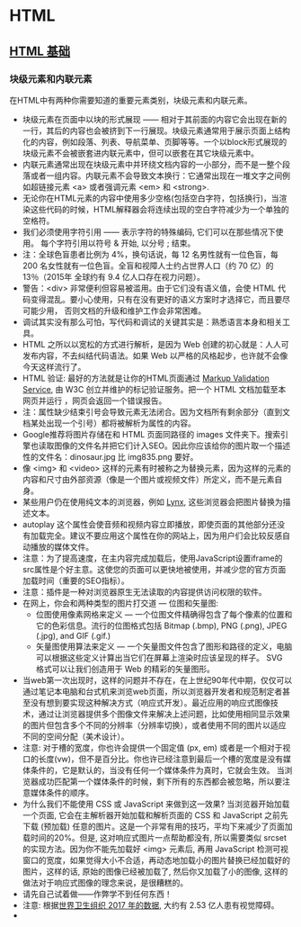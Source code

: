 # HTML

## [HTML 基础](https://developer.mozilla.org/zh-CN/docs/Learn/HTML/Introduction_to_HTML/Getting_started)

### 块级元素和内联元素

在HTML中有两种你需要知道的重要元素类别，块级元素和内联元素。

* 块级元素在页面中以块的形式展现 —— 相对于其前面的内容它会出现在新的一行，其后的内容也会被挤到下一行展现。块级元素通常用于展示页面上结构化的内容，例如段落、列表、导航菜单、页脚等等。一个以block形式展现的块级元素不会被嵌套进内联元素中，但可以嵌套在其它块级元素中。
* 内联元素通常出现在块级元素中并环绕文档内容的一小部分，而不是一整个段落或者一组内容。内联元素不会导致文本换行：它通常出现在一堆文字之间例如超链接元素 \<a> 或者强调元素 \<em> 和 \<strong>.
* 无论你在HTML元素的内容中使用多少空格(包括空白字符，包括换行)，当渲染这些代码的时候，HTML解释器会将连续出现的空白字符减少为一个单独的空格符。
* 我们必须使用字符引用 —— 表示字符的特殊编码, 它们可以在那些情况下使用。 每个字符引用以符号 & 开始, 以分号 ; 结束。
* 注：全球色盲患者比例为 4%，换句话说，每 12 名男性就有一位色盲，每 200 名女性就有一位色盲。全盲和视障人士约占世界人口（约 70 亿）的 13％（2015年 全球约有 9.4 亿人口存在视力问题）。
* 警告：\<div\> 非常便利但容易被滥用。由于它们没有语义值，会使 HTML 代码变得混乱。要小心使用，只有在没有更好的语义方案时才选择它，而且要尽可能少用， 否则文档的升级和维护工作会非常困难。
* 调试其实没有那么可怕，写代码和调试的关键其实是：熟悉语言本身和相关工具。
* HTML 之所以以宽松的方式进行解析，是因为 Web 创建的初心就是：人人可发布内容，不去纠结代码语法。如果 Web 以严格的风格起步，也许就不会像今天这样流行了。
* HTML 验证: 最好的方法就是让你的HTML页面通过 [Markup Validation Service](https://validator.w3.org/), 由 W3C 创立并维护的标记验证服务。把一个 HTML 文档加载至本网页并运行 ，网页会返回一个错误报告。
* 注：属性缺少结束引号会导致元素无法闭合。因为文档所有剩余部分（直到文档某处出现一个引号）都将被解析为属性的内容。
* Google推荐将图片存储在和 HTML 页面同路径的 images 文件夹下。搜索引擎也读取图像的文件名并把它们计入SEO。因此你应该给你的图片取一个描述性的文件名：dinosaur.jpg 比 img835.png 要好。
* 像 \<img\> 和 \<video\> 这样的元素有时被称之为替换元素，因为这样的元素的内容和尺寸由外部资源（像是一个图片或视频文件）所定义，而不是元素自身。
* 某些用户仍在使用纯文本的浏览器，例如 [Lynx](https://en.wikipedia.org/wiki/Lynx_%28web_browser%29), 这些浏览器会把图片替换为描述文本。
* autoplay 这个属性会使音频和视频内容立即播放，即使页面的其他部分还没有加载完全。建议不要应用这个属性在你的网站上，因为用户们会比较反感自动播放的媒体文件。
* 注意：为了提高速度，在主内容完成加载后，使用JavaScript设置iframe的src属性是个好主意。这使您的页面可以更快地被使用，并减少您的官方页面加载时间（重要的SEO指标）。
* 注意：插件是一种对浏览器原生无法读取的内容提供访问权限的软件。
* 在网上，你会和两种类型的图片打交道 — 位图和矢量图:
  * 位图使用像素网格来定义 — 一个位图文件精确得包含了每个像素的位置和它的色彩信息。流行的位图格式包括 Bitmap (.bmp), PNG (.png), JPEG (.jpg), and GIF (.gif.)
  * 矢量图使用算法来定义 — 一个矢量图文件包含了图形和路径的定义，电脑可以根据这些定义计算出当它们在屏幕上渲染时应该呈现的样子。 SVG 格式可以让我们创造用于 Web 的精彩的矢量图形。
* 当web第一次出现时，这样的问题并不存在，在上世纪90年代中期，仅仅可以通过笔记本电脑和台式机来浏览web页面，所以浏览器开发者和规范制定者甚至没有想到要实现这种解决方式（响应式开发）。最近应用的响应式图像技术，通过让浏览器提供多个图像文件来解决上述问题，比如使用相同显示效果的图片但包含多个不同的分辨率（分辨率切换），或者使用不同的图片以适应不同的空间分配（美术设计）。
* 注意: 对于槽的宽度，你也许会提供一个固定值 (px, em) 或者是一个相对于视口的长度(vw)，但不是百分比。你也许已经注意到最后一个槽的宽度是没有媒体条件的，它是默认的，当没有任何一个媒体条件为真时，它就会生效。 当浏览器成功匹配第一个媒体条件的时候，剩下所有的东西都会被忽略，所以要注意媒体条件的顺序。
* 为什么我们不能使用 CSS 或 JavaScript 来做到这一效果?  当浏览器开始加载一个页面, 它会在主解析器开始加载和解析页面的 CSS 和 JavaScript 之前先下载 (预加载) 任意的图片。这是一个非常有用的技巧，平均下来减少了页面加载时间的20%。但是, 这对响应式图片一点帮助都没有, 所以需要类似 srcset的实现方法。因为你不能先加载好 \<img\> 元素后, 再用 JavaScript 检测可视窗口的宽度，如果觉得大小不合适，再动态地加载小的图片替换已经加载好的图片，这样的话, 原始的图像已经被加载了, 然后你又加载了小的图像, 这样的做法对于响应式图像的理念来说，是很糟糕的。
* 请先自己试着做——作弊学不到任何东西！
* 注意: 根据[世界卫生组织 2017 年的数据](http://www.who.int/zh/news-room/fact-sheets/detail/blindness-and-visual-impairment), 大约有 2.53 亿人患有视觉障碍。
* 
